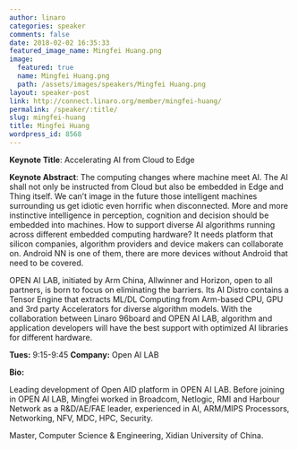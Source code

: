 ```yaml
---
author: linaro
categories: speaker
comments: false
date: 2018-02-02 16:35:33
featured_image_name: Mingfei Huang.png
image:
  featured: true
  name: Mingfei Huang.png
  path: /assets/images/speakers/Mingfei Huang.png
layout: speaker-post
link: http://connect.linaro.org/member/mingfei-huang/
permalink: /speaker/:title/
slug: mingfei-huang
title: Mingfei Huang
wordpress_id: 8568
---
```


**Keynote Title**: Accelerating AI from Cloud to Edge

**Keynote Abstract**: The computing changes where machine meet AI. The AI shall not only be instructed from Cloud but also be embedded in Edge and Thing itself. We can’t image in the future those intelligent machines surrounding us get idiotic even horrific when disconnected. More and more instinctive intelligence in perception, cognition and decision should be embedded into machines. How to support diverse AI algorithms running across different embedded computing hardware? It needs platform that silicon companies, algorithm providers and device makers can collaborate on. Android NN is one of them, there are more devices without Android that need to be covered.

OPEN AI LAB, initiated by Arm China, Allwinner and Horizon, open to all partners, is born to focus on eliminating the barriers. Its AI Distro contains a Tensor Engine that extracts ML/DL Computing from Arm-based CPU, GPU and 3rd party Accelerators for diverse algorithm models. With the collaboration between Linaro 96board and OPEN AI LAB, algorithm and application developers will have the best support with optimized AI libraries for different hardware.

**Tues:** 9:15-9:45
**Company:** Open AI LAB

**Bio:**

Leading development of Open AID platform in OPEN AI LAB.
Before joining in OPEN AI LAB, Mingfei worked in Broadcom, Netlogic, RMI and Harbour Network as a R&D/AE/FAE leader, experienced in AI, ARM/MIPS Processors, Networking, NFV, MDC, HPC, Security.

Master, Computer Science & Engineering, Xidian University of China.
